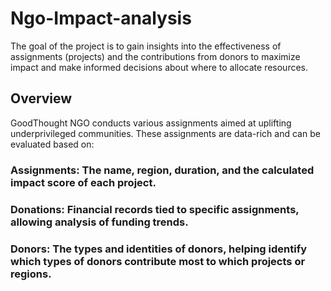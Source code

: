 # Ngo-Impact-analysis
The goal of the project is to gain insights into the effectiveness of assignments (projects) and the contributions from donors to maximize impact and make informed decisions about where to allocate resources.
## Overview
GoodThought NGO conducts various assignments aimed at uplifting underprivileged communities. These assignments are data-rich and can be evaluated based on:
### Assignments: The name, region, duration, and the calculated impact score of each project.
### Donations: Financial records tied to specific assignments, allowing analysis of funding trends.
### Donors: The types and identities of donors, helping identify which types of donors contribute most to which projects or regions.
